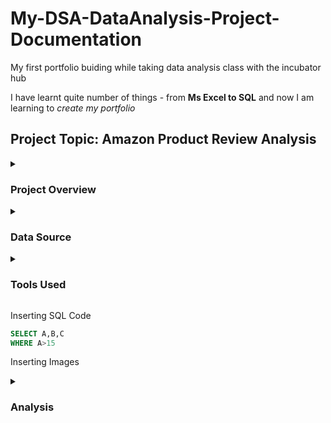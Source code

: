 # My-DSA-DataAnalysis-Project-Documentation
My first portfolio buiding while taking data analysis class with the incubator hub

I have learnt quite number of things - from **Ms Excel to SQL** and now I am learning to *create my portfolio* 

## Project Topic: Amazon Product Review Analysis

<details>
<summary>
  
### Project Overview
</summary>

To analyse product and customer review data, so as to generate insights that can guide product improvement, marketing strategies, and customer engagement.

</details>

<details> <summary>
  
### Data Source
</summary>

The dataset contains information scraped from Amazon product pages including product details and customer engagements.

</details>

<details>
  <summary>
    
### Tools Used 
</summary>

 - Ms Excel for cleaning [Download Here](https://www.microsoft.com)
 - Pivot table to emphasize the needed columns in the dataset
 - Pivot charts to visualize my pivot outputs
  
</details>

Inserting SQL Code
``` SQL
SELECT A,B,C
WHERE A>15
```

Inserting Images

<details> <summary>
  
### Analysis
</summary>

![bcpemapMu](https://github.com/user-attachments/assets/62e243c6-3750-4890-830d-f2d6da1ca72a)


</details>

